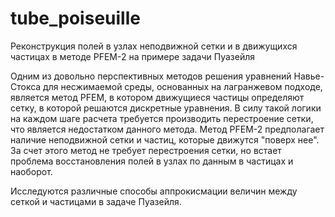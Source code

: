 # tube_poiseuille
Реконструкция полей в узлах неподвижной сетки и в движущихся частицах в методе PFEM-2 на примере задачи Пуазейля 

Одним из довольно перспективных методов решения уравнений Навье-Стокса для несжимаемой среды, основанных на лагранжевом подходе, является метод PFEM,
в котором движущиеся частицы определяют сетку, в которой решаются дискретные уравнения. В силу такой логики 
на каждом шаге расчета требуется производить перестроение сетки, что является недостатком данного метода. 
Метод PFEM-2 предполагает наличие неподвижной сетки и частиц, которые движутся 
"поверх нее". За счет этого метод не требует перестроения сетки, но встает проблема восстановления полей в 
узлах по данным в частицах и наоборот.

Исследуются различные способы аппрокисмации величин между сеткой и частицами в задаче Пуазейля.
